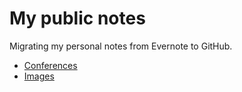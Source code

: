 My public notes
===============


Migrating my personal notes from Evernote to GitHub.

* [Conferences](conferences/README.md)
* [Images](imgs/README.md)
